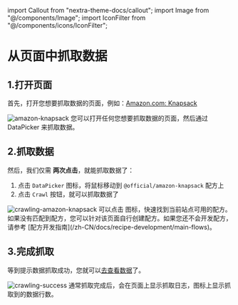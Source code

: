 import Callout from "nextra-theme-docs/callout";
import Image from "@/components/Image";
import IconFilter from "@/components/icons/IconFilter";

# 从页面中抓取数据

## 1.打开页面

首先，打开您想要抓取数据的页面，例如：[Amazon.com: Knapsack](https://www.amazon.com/s?k=knapsack&qid=1663576640&ref=sr_pg_1)

<Image src="/screenshots/amazon-knapsack.png" alt="amazon-knapsack" />

<Callout emoji="💡">
您可以打开任何您想要抓取数据的页面，然后通过 DataPicker 来抓取数据。
</Callout>

## 2.抓取数据

然后，我们仅需 **两次点击**，就能抓取数据了：

1. 点击 `DataPicker` 图标，将鼠标移动到 `@official/amazon-knapsack` 配方上
2. 点击 `Crawl` 按钮，就可以抓取数据了

<Image src="/screenshots/crawling-amazon-knapsack.png" alt="crawling-amazon-knapsack" />

<Callout emoji="💡">
可以点击 <IconFilter /> 图标，快速找到当前站点可用的配方。  
如果没有匹配到配方，您可以针对该页面自行创建配方。如果您还不会开发配方，请参考 [配方开发指南](/zh-CN/docs/recipe-development/main-flows)。
</Callout>

## 3.完成抓取

等到提示数据抓取成功，您就可以[去查看数据](/zh-CN/docs/getting-started/view-and-export-data)了。

<Image src="/screenshots/crawling-success.png" alt="crawling-success" />

<Callout emoji="💡">
通常抓取完成后，会在页面上显示抓取日志，图标上显示抓取到的数据行数。
</Callout>
